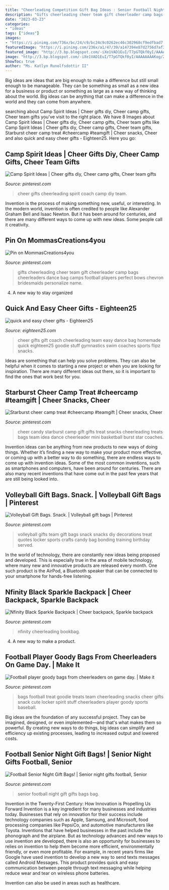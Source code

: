 ```yaml
---
title: "Cheerleading Competition Gift Bag Ideas : Senior Football Night Gift Gifts Bags Bag"
description: "Gifts cheerleading cheer team gift cheerleader camp bags cheerleaders dance bag camps football players perfect bows chevron bridesmaids personalize name"
date: "2023-03-23"
categories:
- "ideas"
tags: ["ideas"]
images:
- "https://i.pinimg.com/736x/bc/24/c9/bc24c9c0262ec46c302968cf9edfbad7.jpg"
featuredImage: "https://i.pinimg.com/236x/a1/47/39/a147394e87d2756d7af3c3774dded28c--football-treat-bags-football-stuff.jpg"
featured_image: "http://3.bp.blogspot.com/-iXe1VAD1EuI/T7pGTQkf0yI/AAAAAAAAKog/Zp-Vk7N9voU/s1600/IMG_0730_+cheer+coach+gift+webcopy.jpg"
image: "http://3.bp.blogspot.com/-iXe1VAD1EuI/T7pGTQkf0yI/AAAAAAAAKog/Zp-Vk7N9voU/s1600/IMG_0730_+cheer+coach+gift+webcopy.jpg"
ShowToc: true
author: "Ms. Katlyn Runolfsdottir II"
---
```



Big ideas are ideas that are big enough to make a difference but still small enough to be manageable. They can be something as small as a new idea for a business or product or something as large as a new way of thinking about the world. Big ideas can be anything that can make a difference in the world and they can come from anywhere.

	

		
searching about Camp Spirit Ideas | Cheer gifts diy, Cheer camp gifts, Cheer team gifts you've visit to the right place. We have 8 Images about Camp Spirit Ideas | Cheer gifts diy, Cheer camp gifts, Cheer team gifts like Camp Spirit Ideas | Cheer gifts diy, Cheer camp gifts, Cheer team gifts, Starburst cheer camp treat #cheercamp #teamgift | Cheer snacks, Cheer and also quick and easy cheer gifts - Eighteen25. Here you go:
		
    
## Camp Spirit Ideas | Cheer Gifts Diy, Cheer Camp Gifts, Cheer Team Gifts

<img loading=lazy src="https://i.pinimg.com/originals/d7/a5/c8/d7a5c856045a8d8eccafd7efb341b0c4.jpg" onerror="this.onerror=null;this.src='https://tse3.mm.bing.net/th?id=OIP.GzoZ2gh0gjje6Lq4F8gJJgHaJ4&amp;pid=15.1';" alt="Camp Spirit Ideas | Cheer gifts diy, Cheer camp gifts, Cheer team gifts">

_Source: pinterest.com_

>cheer gifts cheerleading spirit coach camp diy team. 

	

Invention is the process of making something new, useful, or interesting. In the modern world, invention is often credited to people like Alexander Graham Bell and Isaac Newton. But it has been around for centuries, and there are many different ways to come up with new ideas. Some people call it creativity.

    
## Pin On MommasCreations4you

<img loading=lazy src="https://i.pinimg.com/originals/ab/95/2f/ab952fbd6d2be5e829c2a368ef1e8e1f.jpg" onerror="this.onerror=null;this.src='https://tse3.mm.bing.net/th?id=OIP.KgGnfIPDqj7O4GnpzzEm5gHaHC&amp;pid=15.1';" alt="Pin on MommasCreations4you">

_Source: pinterest.com_

>gifts cheerleading cheer team gift cheerleader camp bags cheerleaders dance bag camps football players perfect bows chevron bridesmaids personalize name. 

	

4. A new way to stay organized

    
## Quick And Easy Cheer Gifts - Eighteen25

<img loading=lazy src="http://3.bp.blogspot.com/-iXe1VAD1EuI/T7pGTQkf0yI/AAAAAAAAKog/Zp-Vk7N9voU/s1600/IMG_0730_+cheer+coach+gift+webcopy.jpg" onerror="this.onerror=null;this.src='https://tse3.mm.bing.net/th?id=OIP.qJujCPqblVypTugU5IgrxgHaKL&amp;pid=15.1';" alt="quick and easy cheer gifts - Eighteen25">

_Source: eighteen25.com_

>cheer gifts gift coach cheerleading team easy dance bag homemade quick eighteen25 goodie stuff gymnastics swim coaches sports flipz snacks. 

	

Ideas are something that can help you solve problems. They can also be helpful when it comes to starting a new project or when you are looking for inspiration. There are many different ideas out there, so it is important to find the ones that work best for you.

    
## Starburst Cheer Camp Treat #cheercamp #teamgift | Cheer Snacks, Cheer

<img loading=lazy src="https://i.pinimg.com/originals/b5/bb/e5/b5bbe5633217061c8a67ea33bfeeee18.jpg" onerror="this.onerror=null;this.src='https://tse4.mm.bing.net/th?id=OIP.RmXpv8jQNEyDGStEmyp63gHaFj&amp;pid=15.1';" alt="Starburst cheer camp treat #cheercamp #teamgift | Cheer snacks, Cheer">

_Source: pinterest.com_

>cheer candy starburst camp gift gifts treat snacks cheerleading treats bags team idea dance cheerleader mini basketball burst star coaches. 

	

Invention ideas can be anything from new products to new ways of doing things. Whether it’s finding a new way to make your product more effective, or coming up with a better way to do something, there are endless ways to come up with invention ideas. Some of the most common inventions, such as smartphones and computers, have been around for centuries. There are also many recent inventions that have come out in the past few years that are still being looked into.

    
## Volleyball Gift Bags. Snack. | Volleyball Gift Bags | Pinterest

<img loading=lazy src="https://s-media-cache-ak0.pinimg.com/originals/6f/51/b4/6f51b43a1c617f62dc445cb5f1de6709.jpg" onerror="this.onerror=null;this.src='https://tse2.mm.bing.net/th?id=OIP.-MwfnRbVExo57JhtUTc89wHaJ4&amp;pid=15.1';" alt="Volleyball Gift Bags. Snack. | Volleyball gift bags | Pinterest">

_Source: pinterest.com_

>volleyball gifts team gift bags snack snacks diy decorations treat quotes locker sports crafts candy bag bonding training birthday served. 

	

In the world of technology, there are constantly new ideas being proposed and developed. This is especially true in the area of mobile technology, where many new and innovative products are released every month. One such product is the AirPod, a Bluetooth speaker that can be connected to your smartphone for hands-free listening.

    
## Nfinity Black Sparkle Backpack | Cheer Backpack, Sparkle Backpack

<img loading=lazy src="https://i.pinimg.com/736x/bc/24/c9/bc24c9c0262ec46c302968cf9edfbad7.jpg" onerror="this.onerror=null;this.src='https://tse4.mm.bing.net/th?id=OIP.A8ax_WkemPokns7jMvpYnwHaJX&amp;pid=15.1';" alt="Nfinity Black Sparkle Backpack | Cheer backpack, Sparkle backpack">

_Source: pinterest.com_

>nfinity cheerleading bookbag. 

	

4. A new way to make a product.

    
## Football Player Goody Bags From Cheerleaders On Game Day. | Make It

<img loading=lazy src="https://i.pinimg.com/236x/a1/47/39/a147394e87d2756d7af3c3774dded28c--football-treat-bags-football-stuff.jpg" onerror="this.onerror=null;this.src='https://tse3.mm.bing.net/th?id=OIP.yHPLQR38S6D_ElxDD06BYwHaJ2&amp;pid=15.1';" alt="Football player goody bags from cheerleaders on game day. | Make it">

_Source: pinterest.com_

>bags football treat goodie treats team cheerleading snacks cheer gifts snack cute locker spirit stuff cheerleaders player goody sports baseball. 

	

Big ideas are the foundation of any successful project. They can be imagined, designed, or even implemented—and that's what makes them so powerful. By creating new ways to do things, big ideas can simplify and efficiency up existing processes, leading to increased output and lowered costs.

    
## Football Senior Night Gift Bags! | Senior Night Gifts Football, Senior

<img loading=lazy src="https://i.pinimg.com/originals/43/3c/a2/433ca28db6967d94f0d1f35315a6d500.jpg" onerror="this.onerror=null;this.src='https://tse4.mm.bing.net/th?id=OIP.uW42J3PVk_vrYaN_tWTlvQHaJ4&amp;pid=15.1';" alt="Football Senior Night Gift Bags! | Senior night gifts football, Senior">

_Source: pinterest.com_

>senior football night gift gifts bags bag. 

	

Invention in the Twenty-First Century: How Innovation is Propelling Us Forward
Invention is a key ingredient for many businesses and industries today. Businesses that rely on innovation for their success include technology companies such as Apple, Samsung, and Microsoft, food processing companies like PepsiCo, and automotive manufacturers like Toyota. Inventions that have helped businesses in the past include the phonograph and the airplane.
But as technology advances and new ways to use invention are developed, there is also an opportunity for businesses to relies on invention to help them become more efficient, environmentally friendly, or even more profitable. For example, in recent years firms like Google have used invention to develop a new way to send texts messages called Android Messages. This product provides quick and easy communication between people through text messaging while helping reduce wear and tear on wireless phone batteries.

Invention can also be used in areas such as healthcare.

